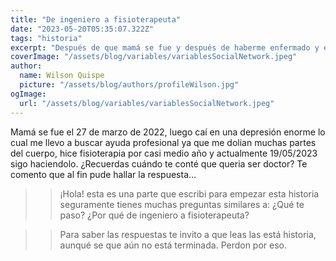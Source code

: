 ```yaml
---
title: "De ingeniero a fisioterapeuta"
date: "2023-05-20T05:35:07.322Z"
tags: "historia"
excerpt: "Después de que mamá se fue y después de haberme enfermado y enamorado me aferre a la palabra de Dios. Ahora mismo se que debo cumplir una misión acá, y se que alla ya tengo mi habitación junto a mamá y los amigos que conoci. Seguramente por podré conocer a mis amigos de "slowly" y hablaremos de todo."
coverImage: "/assets/blog/variables/variablesSocialNetwork.jpeg"
author:
  name: Wilson Quispe
  picture: "/assets/blog/authors/profileWilson.jpg"
ogImage:
  url: "/assets/blog/variables/variablesSocialNetwork.jpeg"
---
```


Mamá se fue el 27 de marzo de 2022, luego caí en una depresión enorme lo cual me llevo a buscar ayuda profesional ya que me dolian muchas partes del cuerpo, hice fisioterapia por casi medio año y actualmente 19/05/2023 sigo haciendolo. ¿Recuerdas cuándo te conté que queria ser doctor? Te comento que al fin pude hallar la respuesta...

> > ¡Hola! esta es una parte que escribi para empezar esta historia seguramente tienes muchas preguntas similares a: ¿Qué te paso? ¿Por qué de ingeniero a fisioterapeuta?

> > Para saber las respuestas te invito a que leas las está historia, aunqué se que aún no está terminada. Perdon por eso.
